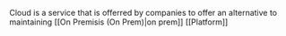Cloud is a service that is offerred by companies to offer an alternative to maintaining [[On Premisis (On Prem)|on prem]]
[[Platform]]